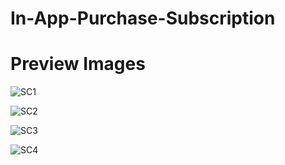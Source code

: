 # In-App-Purchase-Subscription

# Preview Images

![SC1](https://github.com/VimalPatel14/In-App-Purchase-Subscription/blob/master/sc1.jpg)

![SC2](https://github.com/VimalPatel14/In-App-Purchase-Subscription/blob/master/sc2.jpg)

![SC3](https://github.com/VimalPatel14/In-App-Purchase-Subscription/blob/master/sc3.jpg)

![SC4](https://github.com/VimalPatel14/In-App-Purchase-Subscription/blob/master/sc4.jpg)

